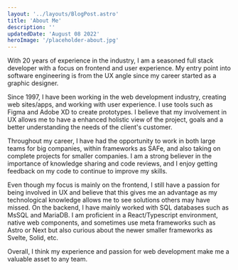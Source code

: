 ```yaml
---
layout: '../layouts/BlogPost.astro'
title: 'About Me'
description: ''
updatedDate: 'August 08 2022'
heroImage: '/placeholder-about.jpg'
---
```


With 20 years of experience in the industry, I am a seasoned full stack developer with a focus on frontend and user experience. My entry point into software engineering is from the UX angle since my career started as a graphic designer.

Since 1997, I have been working in the web development industry, creating web sites/apps, and working with user experience. I use tools such as Figma and Adobe XD to create prototypes. I believe that my involvement in UX allows me to have a enhanced holistic view of the project, goals and a better understanding the needs of the client's customer.

Throughout my career, I have had the opportunity to work in both large teams for big companies, within frameworks as SAFe, and also taking on complete projects for smaller companies. I am a strong believer in the importance of knowledge sharing and code reviews, and I enjoy getting feedback on my code to continue to improve my skills.

Even though my focus is mainly on the frontend, I still have a passion for being involved in UX and believe that this gives me an advantage as my technological knowledge allows me to see solutions others may have missed. On the backend, I have mainly worked with SQL databases such as MsSQL and MariaDB. I am proficient in a React/Typescript environment, native web components, and sometimes use meta frameworks such as Astro or Next but also curious about the newer smaller frameworks as Svelte, Solid, etc.

Overall, I think my experience and passion for web development make me a valuable asset to any team.

<a href='https://www.linkedin.com/in/nicolashervy/' class='fa fa-linkedin'></a>
